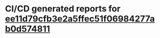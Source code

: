# CI/CD generated reports for [ee11d79cfb3e2a5ffec51f06984277ab0d574811](https://github.com/hydephp/develop/commit/ee11d79cfb3e2a5ffec51f06984277ab0d574811)
